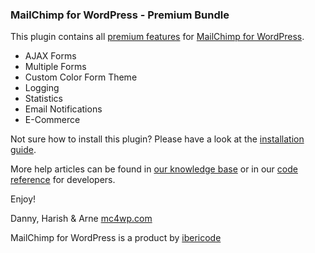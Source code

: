 ### MailChimp for WordPress - Premium Bundle

This plugin contains all [premium features](https://mc4wp.com/features/) for [MailChimp for WordPress](https://mc4wp.com/).

- AJAX Forms
- Multiple Forms
- Custom Color Form Theme
- Logging
- Statistics
- Email Notifications
- E-Commerce

Not sure how to install this plugin? Please have a look at the [installation guide](https://mc4wp.com/kb/installation-instructions/).

More help articles can be found in [our knowledge base](https://mc4wp.com/kb/) or in our [code reference](http://developer.mc4wp.com/) for developers.

Enjoy!

Danny, Harish & Arne
[mc4wp.com](https://mc4wp.com)

MailChimp for WordPress is a product by [ibericode](https://ibericode.com/)
